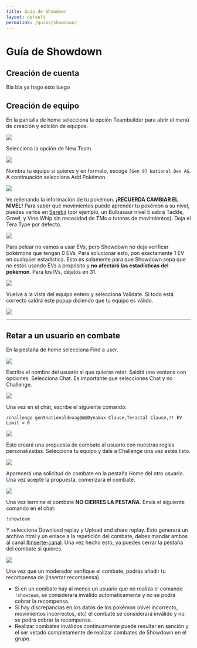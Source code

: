 ```yaml
---
title: Guía de Showdown
layout: default
permalink: /guias/showdown/
---
```

# Guía de Showdown

## Creación de cuenta

Bla bla ya hago esto luego

## Creación de equipo

En la pantalla de home selecciona la opción Teambuilder para abrir el menú de creación y edición de equipos.

<p class="center">
    <img src="/assets/img/showdown/1.PNG">
</p>

Selecciona la opción de New Team.

<p class="center">
    <img src="/assets/img/showdown/2.PNG">
</p>

Nombra tu equipo si quieres y en formato, escoge `[Gen 9] National Dex AG`. A continuación selecciona Add Pokémon.

<p class="center">
    <img src="/assets/img/showdown/3.PNG">
</p>

Ve rellenando la información de tu pokémon. **¡RECUERDA CAMBIAR EL NIVEL!** Para saber qué movimientos puede aprender tu pokémon a su nivel, puedes verlos en [Serebii](https://www.serebii.net/pokedex-sv/bulbasaur/#attacks) (por ejemplo, un Bulbasaur nivel 5 sabrá Tackle, Growl, y Vine Whip sin necesidad de TMs o tutores de movimientos). Deja el Tera Type por defecto.

<p class="center">
    <img src="/assets/img/showdown/4.PNG">
</p>

Para pelear no vamos a usar EVs, pero Showdown no deja verificar pokémons que tengan 0 EVs. Para solucionar esto, pon exactamente 1 EV en cualquier estadística. Esto es solamente para que Showdown sepa que no estás usando EVs a propósito y **no afectará las estadísticas del pokémon**. Para los IVs, déjalos en 31.

<p class="center">
    <img src="/assets/img/showdown/5.PNG">
</p>

Vuelve a la vista del equipo entero y selecciona Validate. Si todo está correcto saldrá este popup diciendo que tu equipo es válido.

<p class="center">
    <img src="/assets/img/showdown/6.PNG">
</p>

***

## Retar a un usuario en combate

En la pestaña de home selecciona Find a user.

<p class="center">
    <img src="/assets/img/showdown/7.PNG">
</p>

Escribe el nombre del usuario al que quieras retar. Saldrá una ventana con opciones. Selecciona Chat. Es importante que selecciones Chat y no Challenge.

<p class="center">
    <img src="/assets/img/showdown/8.PNG">
</p>

Una vez en el chat, escribe el siguiente comando:

<div class="copy language-plaintext highlighter-rouge"><div class="highlight"><pre class="highlight"><code>/challenge gen9nationaldexag@@@Dynamax Clause,Terastal Clause,!! EV Limit = 0
</code></pre></div></div>

<p class="center">
    <img src="/assets/img/showdown/9.PNG">
</p>

Esto creará una propuesta de combate al usuario con nuestras reglas personalizadas. Selecciona tu equipo y dale a Challenge una vez estés listo.

<p class="center">
    <img src="/assets/img/showdown/10.PNG">
</p>

Aparecerá una solicitud de combate en la pestaña Home del otro usuario. Una vez acepte la propuesta, comenzará el combate.

<p class="center">
    <img src="/assets/img/showdown/11.PNG">
</p>

Una vez termine el combate **NO CIERRES LA PESTAÑA**. Envía el siguiente comando en el chat:

<div class="copy language-plaintext highlighter-rouge"><div class="highlight"><pre class="highlight"><code>!showteam
</code></pre></div></div>

Y selecciona Download replay y Upload and share replay. Esto generará un archivo html y un enlace a la repetición del combate, debes mandar ambos al canal <a class="discord" href="/">#inserte-canal</a>. Una vez hecho esto, ya puedes cerrar la pestaña del combate si quieres.

<p class="center">
    <img src="/assets/img/showdown/12.PNG">
</p>

Una vez que un moderador verifique el combate, podrás añadir tu recompensa de (insertar recompensa).

- Si en un combate hay al menos un usuario que no realiza el comando `!showteam`, se considerará inválido automáticamente y no se podrá cobrar la recompensa.
- Si hay discrepancias en los datos de los pokémon (nivel incorrecto, movimientos incorrectos, etc) el combate se considerará inválido y no se podrá cobrar la recompensa. 
- Realizar combates inválidos continuamente puede resultar en sanción y el ser vetado completamente de realizar combates de Showdown en el grupo.
